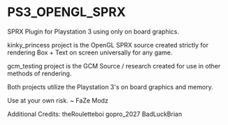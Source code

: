 # PS3_OPENGL_SPRX
SPRX Plugin for Playstation 3 using only on board graphics.

kinky_princess project is the OpenGL SPRX source created strictly for rendering Box + Text on screen universally for any game.

gcm_testing project is the GCM Source / research created for use in other methods of rendering.

Both projects utilize the Playstation 3's on board graphics and memory. 

Use at your own risk. ~ FaZe Modz

Additional Credits:
theRouletteboi
gopro_2027
BadLuckBrian
